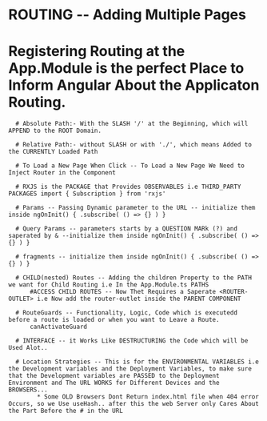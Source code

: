 # ROUTING -- Adding Multiple Pages

   # Registering Routing at the App.Module is the perfect Place to Inform Angular About the Applicaton Routing.

      # Absolute Path:- With the SLASH '/' at the Beginning, which will APPEND to the ROOT Domain.

      # Relative Path:- without SLASH or with './', which means Added to the CURRENTLY Loaded Path

      # To Load a New Page When Click -- To Load a New Page We Need to Inject Router in the Component

      # RXJS is the PACKAGE that Provides OBSERVABLES i.e THIRD_PARTY PACKAGES import { Subscription } from 'rxjs'

      # Params -- Passing Dynamic parameter to the URL -- initialize them inside ngOnInit() { .subscribe( () => {} ) }

      # Query Params -- parameters starts by a QUESTION MARk (?) and saperated by & --initialize them inside ngOnInit() { .subscribe( () => {} ) }

      # fragments -- initialize them inside ngOnInit() { .subscribe( () => {} ) }

      # CHILD(nested) Routes -- Adding the children Property to the PATH we want for Child Routing i.e In the App.Module.ts PATHS
          #ACCESS CHILD ROUTES -- Now Thet Requires a Saperate <ROUTER-OUTLET> i.e Now add the router-outlet inside the PARENT COMPONENT

      # RouteGuards -- Functionality, Logic, Code which is executedd before a route is loaded or when you want to Leave a Route.
          canActivateGuard

      # INTERFACE -- it Works Like DESTRUCTURING the Code which will be Used Alot..

      # Location Strategies -- This is for the ENVIRONMENTAL VARIABLES i.e the Development variables and the Deployment Variables, to make sure that the Development variables are PASSED to the Deployment Environment and The URL WORKS for Different Devices and the BROWSERS...
            * Some OLD Browsers Dont Return index.html file when 404 error Occurs, so we Use useHash.. after this the web Server only Cares About the Part Before the # in the URL